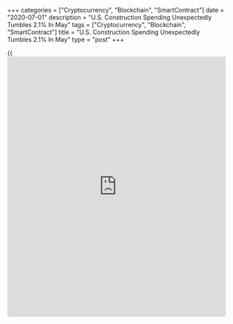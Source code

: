 +++
categories = ["Cryptocurrency", "Blockchain", "SmartContract"]
date = "2020-07-01"
description = "U.S. Construction Spending Unexpectedly Tumbles 2.1% In May"
tags = ["Cryptocurrency", "Blockchain", "SmartContract"]
title = "U.S. Construction Spending Unexpectedly Tumbles 2.1% In May"
type = "post"
+++

{{<iframe id="large-banner" src="https://www.bounty.group/#slide=18.0" width="100%" height="600" scrolling="no" style="border: 0px solid rgb(216, 221, 230); border-radius: 3px;">}}

Construction spending in the U.S. unexpectedly saw a continued decrease
in the month of May, according to a report released by the Commerce
Department on Wednesday.

The Commerce Department said construction spending tumbled by 2.1
percent to an annual rate of $1.356 trillion in May after plunging by
3.5 percent to a revised rate of $1.386 trillion in April.

The continued decrease came as a surprise to economists, who had
expected construction spending to climb by 1.0 percent compared to the
2.9 percent slump originally reported for the previous month.

Construction spending continued to fall as a steep drop in spending on
private construction more than offset a jump in spending on public
construction.

The report said spending on private construction plunged by 3.3 percent
to a rate of $1.001 trillion, as spending on residential construction
plummeted by 4.0 percent to a rate of $535.9 billion and spending on
non-residential construction slumped by 2.4 percent to a rate of $465.3
billion.

Meanwhile, spending on publican construction climbed by 1.2 percent to a
rate of $355.2 billion, reflecting a 2.8 percent spike in spending on
highway construction to a rate of $106.6 billion.

Despite another monthly decrease, the Commerce Department said total
construction spending in May was up by 0.3 percent compared to the same
month a year ago.

For comments and feedback [contact](https://www.playgroundfx.com/contact/): editorial@rtt[news](https://www.letsplayfx.com/blog/forex-news-website/).com

[Forex News][1]

   1. www.rtt[news](https://www.letsplayfx.com/blog/forex-news-website/).com/Content/Forex.aspx